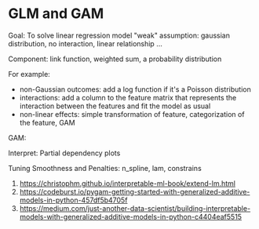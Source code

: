 # GLM and GAM

Goal: To solve linear regression model "weak" assumption: gaussian distribution, no interaction, linear relationship ...

Component: link function, weighted sum, a probability distribution

For example: 
-  non-Gaussian outcomes: add a log function if it's a Poisson distribution
-  interactions: add a column to the feature matrix that represents the interaction between the features and fit the model as usual
-  non-linear effects: simple transformation of feature, categorization of the feature, GAM

GAM:

Interpret: Partial dependency plots

Tuning Smoothness and Penalties: n_spline, lam, constrains

1. https://christophm.github.io/interpretable-ml-book/extend-lm.html
2. https://codeburst.io/pygam-getting-started-with-generalized-additive-models-in-python-457df5b4705f
3. https://medium.com/just-another-data-scientist/building-interpretable-models-with-generalized-additive-models-in-python-c4404eaf5515
